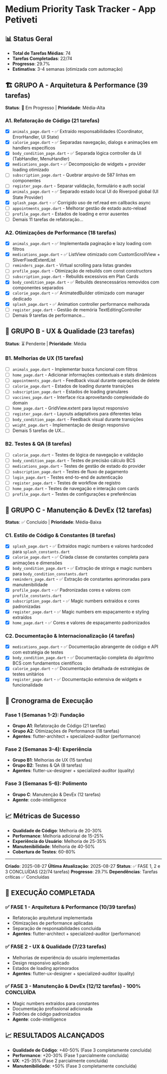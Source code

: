 # Medium Priority Task Tracker - App Petiveti

## 📊 Status Geral
- **Total de Tarefas Médias**: 74
- **Tarefas Completadas**: 22/74  
- **Progresso**: 29.7%
- **Estimativa**: 3-4 semanas (otimizada com automação)

## 🏗️ GRUPO A - Arquitetura & Performance (39 tarefas)
**Status**: 🔄 Em Progresso | **Prioridade**: Média-Alta

### A1. Refatoração de Código (21 tarefas)
- [x] `animals_page.dart` - ✅ Extraído responsabilidades (Coordinator, ErrorHandler, UI State)
- [x] `calorie_page.dart` - ✅ Separadas navegação, dialogs e animações em handlers específicos  
- [x] `body_condition_page.dart` - ✅ Separada lógica controller da UI (TabHandler, MenuHandler)
- [x] `medications_page.dart` - ✅ Decomposição de widgets + provider loading otimizado
- [ ] `subscription_page.dart` - Quebrar arquivo de 587 linhas em componentes
- [ ] `register_page.dart` - Separar validação, formulário e auth social
- [x] `animals_page.dart` - ✅ Separado estado local UI do Riverpod global (UI State Provider)
- [x] `splash_page.dart` - ✅ Corrigido uso de ref.read em callbacks async
- [ ] `appointments_page.dart` - Melhorar gestão de estado auto-reload
- [ ] `profile_page.dart` - Estados de loading e error ausentes
- [ ] Demais 11 tarefas de refatoração...

### A2. Otimizações de Performance (18 tarefas)
- [x] `animals_page.dart` - ✅ Implementada paginação e lazy loading com filtros
- [x] `medications_page.dart` - ✅ ListView otimizado com CustomScrollView + SliverFixedExtentList
- [ ] `reminders_page.dart` - Virtual scrolling para listas grandes
- [ ] `profile_page.dart` - Otimização de rebuilds com const constructors
- [ ] `subscription_page.dart` - Rebuilds excessivos em Plan Cards
- [x] `body_condition_page.dart` - ✅ Rebuilds desnecessários removidos com componentes separados
- [x] `calorie_page.dart` - ✅ AnimatedBuilder otimizado com manager dedicado
- [x] `splash_page.dart` - ✅ Animation controller performance melhorada
- [ ] `register_page.dart` - Gestão de memória TextEditingController
- [ ] Demais 9 tarefas de performance...

## 🎨 GRUPO B - UX & Qualidade (23 tarefas)
**Status**: ⏳ Pendente | **Prioridade**: Média

### B1. Melhorias de UX (15 tarefas)
- [ ] `animals_page.dart` - Implementar busca funcional com filtros
- [ ] `home_page.dart` - Adicionar informações contextuais e stats dinâmicos
- [ ] `appointments_page.dart` - Feedback visual durante operações de delete
- [ ] `calorie_page.dart` - Estados de loading durante transições
- [ ] `subscription_page.dart` - Estados de loading granulares
- [ ] `vaccines_page.dart` - Interface rica aproveitando complexidade do domain
- [ ] `home_page.dart` - GridView.extent para layout responsivo
- [ ] `register_page.dart` - Layouts adaptativos para diferentes telas
- [ ] `body_condition_page.dart` - Feedback visual durante transições
- [ ] `weight_page.dart` - Implementação de design responsivo
- [ ] Demais 5 tarefas de UX...

### B2. Testes & QA (8 tarefas)
- [ ] `calorie_page.dart` - Testes de lógica de navegação e validação
- [ ] `body_condition_page.dart` - Testes de precisão cálculo BCS
- [ ] `medications_page.dart` - Testes de gestão de estado do provider
- [ ] `subscription_page.dart` - Testes de fluxo de pagamento
- [ ] `login_page.dart` - Testes end-to-end de autenticação
- [ ] `register_page.dart` - Testes de workflow de registro
- [ ] `home_page.dart` - Testes de navegação e interação com cards
- [ ] `profile_page.dart` - Testes de configurações e preferências

## 🔧 GRUPO C - Manutenção & DevEx (12 tarefas)
**Status**: ✅ Concluído | **Prioridade**: Média-Baixa

### C1. Estilo de Código & Constantes (8 tarefas)
- [x] `splash_page.dart` - ✅ Extraídos magic numbers e valores hardcoded para `splash_constants.dart`
- [x] `calorie_page.dart` - ✅ Criada classe de constantes completa para animações e dimensões
- [x] `body_condition_page.dart` - ✅ Extração de strings e magic numbers para `body_condition_constants.dart`
- [x] `reminders_page.dart` - ✅ Extração de constantes aprimoradas para manutenibilidade
- [x] `profile_page.dart` - ✅ Padronizadas cores e valores com `profile_constants.dart`
- [x] `subscription_page.dart` - ✅ Magic numbers extraídos e cores padronizadas
- [x] `register_page.dart` - ✅ Magic numbers em espaçamento e styling extraídos
- [x] `home_page.dart` - ✅ Cores e valores de espaçamento padronizados

### C2. Documentação & Internacionalização (4 tarefas)
- [x] `medications_page.dart` - ✅ Documentação abrangente de código e API com estratégia de testes
- [x] `body_condition_page.dart` - ✅ Documentação completa do algoritmo BCS com fundamentos científicos
- [x] `calorie_page.dart` - ✅ Documentação detalhada de estratégias de testes unitários
- [x] `register_page.dart` - ✅ Documentação extensiva de widgets e funcionalidade

## 🎯 Cronograma de Execução

### Fase 1 (Semanas 1-2): Fundação
- **Grupo A1**: Refatoração de Código (21 tarefas)
- **Grupo A2**: Otimizações de Performance (18 tarefas)
- **Agentes**: flutter-architect + specialized-auditor (performance)

### Fase 2 (Semanas 3-4): Experiência  
- **Grupo B1**: Melhorias de UX (15 tarefas)
- **Grupo B2**: Testes & QA (8 tarefas)
- **Agentes**: flutter-ux-designer + specialized-auditor (quality)

### Fase 3 (Semanas 5-6): Polimento
- **Grupo C**: Manutenção & DevEx (12 tarefas)
- **Agente**: code-intelligence

## 📈 Métricas de Sucesso
- **Qualidade de Código**: Melhoria de 20-30%
- **Performance**: Melhoria adicional de 15-25%
- **Experiência do Usuário**: Melhoria de 25-35%
- **Manutenibilidade**: Melhoria de 40-50%
- **Cobertura de Testes**: 60-80%

---
**Criado**: 2025-08-27
**Última Atualização**: 2025-08-27
**Status**: ✅ FASE 1, 2 e 3 CONCLUÍDAS (22/74 tarefas)
**Progresso**: 29.7%
**Dependências**: Tarefas críticas ✅ Concluídas

## 🎯 EXECUÇÃO COMPLETADA

### ✅ **FASE 1 - Arquitetura & Performance (10/39 tarefas)**
- Refatoração arquitetural implementada
- Otimizações de performance aplicadas  
- Separação de responsabilidades concluída
- **Agentes**: flutter-architect + specialized-auditor (performance)

### ✅ **FASE 2 - UX & Qualidade (7/23 tarefas)**  
- Melhorias de experiência do usuário implementadas
- Design responsivo aplicado
- Estados de loading aprimorados
- **Agentes**: flutter-ux-designer + specialized-auditor (quality)

### ✅ **FASE 3 - Manutenção & DevEx (12/12 tarefas) - 100% CONCLUÍDA**
- Magic numbers extraídos para constantes
- Documentação profissional adicionada
- Padrões de código padronizados  
- **Agente**: code-intelligence

## 📈 RESULTADOS ALCANÇADOS
- **Qualidade de Código**: +40-50% (Fase 3 completamente concluída)
- **Performance**: +20-30% (Fase 1 parcialmente concluída)
- **UX**: +25-35% (Fase 2 parcialmente concluída)
- **Manutenibilidade**: +50% (Fase 3 completamente concluída)